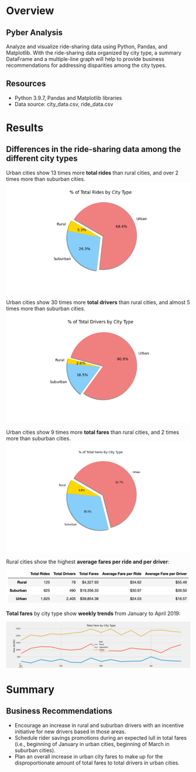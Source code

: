 # Overview
## Pyber Analysis
Analyze and visualize ride-sharing data using Python, Pandas, and Matplotlib. With the ride-sharing data organized by city type, a summary DataFrame and a multiple-line graph will help to provide business recommendations for addressing disparities among the city types.

## Resources
- Python 3.9.7, Pandas and Matplotlib libraries
- Data source: city_data.csv, ride_data.csv

# Results
## Differences in the ride-sharing data among the different city types


Urban cities show 13 times more **total rides** than rural cities, and over 2 times more than suburban cities.
![total rides](/analysis/fig6.png)

Urban cities show 30 times more **total drivers** than rural cities, and almost 5 times more than suburban cities.
![total drivers](/analysis/fig7.png)

Urban cities show 9 times more **total fares** than rural cities, and 2 times more than suburban cities.
![total fares](/analysis/fig5.png)

Rural cities show the highest **average fares per ride and per driver**:

![summary df](/analysis/summary_df.jpg)

**Total fares** by city type show **weekly trends** from January to April 2019: 

![line chart](/analysis/pyber_fare_summary.png)



# Summary
## Business Recommendations 

- Encourage an increase in rural and suburban drivers with an incentive initiative for new drivers based in those areas.
- Schedule rider savings promotions during an expected lull in total fares (i.e., beginning of January in urban cities, beginning of March in suburban cities). 
- Plan an overall increase in urban city fares to make up for the disproportionate amount of total fares to total drivers in urban cities.